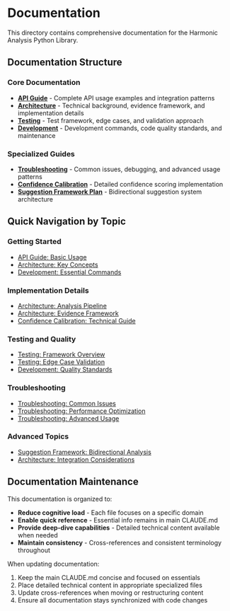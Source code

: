 # Documentation

This directory contains comprehensive documentation for the Harmonic Analysis Python Library.

## Documentation Structure

### Core Documentation
- **[API Guide](API_GUIDE.md)** - Complete API usage examples and integration patterns
- **[Architecture](ARCHITECTURE.md)** - Technical background, evidence framework, and implementation details
- **[Testing](TESTING.md)** - Test framework, edge cases, and validation approach
- **[Development](DEVELOPMENT.md)** - Development commands, code quality standards, and maintenance

### Specialized Guides
- **[Troubleshooting](TROUBLESHOOTING.md)** - Common issues, debugging, and advanced usage patterns
- **[Confidence Calibration](CONFIDENCE_CALIBRATION.md)** - Detailed confidence scoring implementation
- **[Suggestion Framework Plan](SUGGESTION_FRAMEWORK_PLAN.md)** - Bidirectional suggestion system architecture

## Quick Navigation by Topic

### Getting Started
- [API Guide: Basic Usage](API_GUIDE.md#basic-chord-progression-analysis)
- [Architecture: Key Concepts](ARCHITECTURE.md#key-technical-concepts)
- [Development: Essential Commands](DEVELOPMENT.md#development-commands)

### Implementation Details
- [Architecture: Analysis Pipeline](ARCHITECTURE.md#core-analysis-pipeline)
- [Architecture: Evidence Framework](ARCHITECTURE.md#evidence-based-analysis)
- [Confidence Calibration: Technical Guide](CONFIDENCE_CALIBRATION.md)

### Testing and Quality
- [Testing: Framework Overview](TESTING.md#testing-philosophy-and-framework)
- [Testing: Edge Case Validation](TESTING.md#edge-case-behavioral-testing-framework)
- [Development: Quality Standards](DEVELOPMENT.md#critical-development-notes)

### Troubleshooting
- [Troubleshooting: Common Issues](TROUBLESHOOTING.md#debugging-analysis-results)
- [Troubleshooting: Performance Optimization](TROUBLESHOOTING.md#performance-optimization)
- [Troubleshooting: Advanced Usage](TROUBLESHOOTING.md#advanced-usage-patterns)

### Advanced Topics
- [Suggestion Framework: Bidirectional Analysis](SUGGESTION_FRAMEWORK_PLAN.md#bidirectional-suggestion-framework)
- [Architecture: Integration Considerations](ARCHITECTURE.md#integration-considerations)

## Documentation Maintenance

This documentation is organized to:
- **Reduce cognitive load** - Each file focuses on a specific domain
- **Enable quick reference** - Essential info remains in main CLAUDE.md
- **Provide deep-dive capabilities** - Detailed technical content available when needed
- **Maintain consistency** - Cross-references and consistent terminology throughout

When updating documentation:
1. Keep the main CLAUDE.md concise and focused on essentials
2. Place detailed technical content in appropriate specialized files
3. Update cross-references when moving or restructuring content
4. Ensure all documentation stays synchronized with code changes
